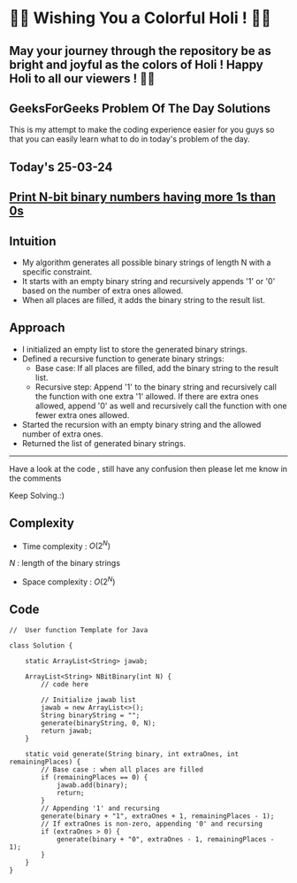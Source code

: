 # 🎨🌈 Wishing You a Colorful Holi ! 🎉🎆
## May your journey through the repository be as bright and joyful as the colors of Holi ! Happy Holi to all our viewers ! 🌺💫

## GeeksForGeeks Problem Of The Day Solutions

This is my attempt to make the coding experience easier for you guys so that you can easily learn what to do in today's problem of the day.

## Today's 25-03-24 

## [Print N-bit binary numbers having more 1s than 0s](https://www.geeksforgeeks.org/problems/print-n-bit-binary-numbers-having-more-1s-than-0s0252/1)

## Intuition
- My algorithm generates all possible binary strings of length N with a specific constraint.
- It starts with an empty binary string and recursively appends '1' or '0' based on the number of extra ones allowed.
- When all places are filled, it adds the binary string to the result list.

## Approach

- I initialized an empty list to store the generated binary strings.
- Defined a recursive function to generate binary strings:
   - Base case: If all places are filled, add the binary string to the result list.
   - Recursive step: Append '1' to the binary string and recursively call the function with one extra '1' allowed.
     If there are extra ones allowed, append '0' as well and recursively call the function with one fewer extra ones allowed.
- Started the recursion with an empty binary string and the allowed number of extra ones.
- Returned the list of generated binary strings.

---
Have a look at the code , still have any confusion then please let me know in the comments

Keep Solving.:)

## Complexity
- Time complexity : $O( 2^N )$
<!-- Add your time complexity here, e.g. $$O())$$ -->
$N$ : length of the binary strings
- Space complexity : $O( 2^N )$
<!-- Add your space complexity here, e.g. $$O(n)$$ -->

## Code

```
//  User function Template for Java

class Solution {
    
    static ArrayList<String> jawab;
    
    ArrayList<String> NBitBinary(int N) {
        // code here
        
        // Initialize jawab list
        jawab = new ArrayList<>();
        String binaryString = "";
        generate(binaryString, 0, N);
        return jawab;
    }
    
    static void generate(String binary, int extraOnes, int remainingPlaces) {
        // Base case : when all places are filled
        if (remainingPlaces == 0) {
            jawab.add(binary);
            return;
        }
        // Appending '1' and recursing
        generate(binary + "1", extraOnes + 1, remainingPlaces - 1);
        // If extraOnes is non-zero, appending '0' and recursing
        if (extraOnes > 0) {
            generate(binary + "0", extraOnes - 1, remainingPlaces - 1);
        }
    }
}	
```
